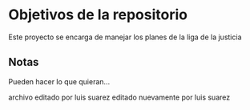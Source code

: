 # Objetivos de la repositorio

Este proyecto se encarga de manejar los planes de la liga de la justicia


## Notas
Pueden hacer lo que quieran...

archivo editado por luis suarez 
editado nuevamente por luis suarez 
